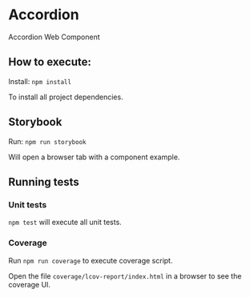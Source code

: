 # Accordion

Accordion Web Component

## How to execute:

Install: `npm install`

To install all project dependencies.

## Storybook

Run: `npm run storybook`

Will open a browser tab with a component example.

## Running tests

### Unit tests

`npm test` will execute all unit tests.

### Coverage

Run `npm run coverage` to execute coverage script.

Open the file `coverage/lcov-report/index.html` in a browser to see the coverage UI.
